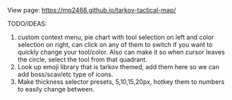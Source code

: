 View page: https://mp2468.github.io/tarkov-tactical-map/


TODO/IDEAS:

1. custom context menu, pie chart with tool selection on left and color selection on right, can click on any of them to switch if you want to quickly change your tool/color. Also can make it so when cursor leaves the circle, select the tool from that quadrant.
2. Look up emoji library that is tarkov themed, add them here so we can add boss/scav/etc type of icons.
3. Make thickness selector presets, 5,10,15,20px, hotkey them to numbers to easily change between.
